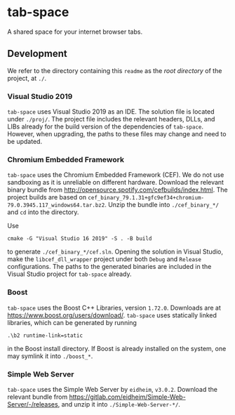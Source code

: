 # tab-space

A shared space for your internet browser tabs.

## Development

We refer to the directory containing this `readme` as the *root directory* of the project, at `./`.

### Visual Studio 2019

`tab-space` uses Visual Studio 2019 as an IDE. The solution file is located under `./proj/`. The project file includes the relevant headers, DLLs, and LIBs already for the build version of the dependencies of `tab-space`. However, when upgrading, the paths to these files may change and need to be updated.

### Chromium Embedded Framework

`tab-space` uses the Chromium Embedded Framework (CEF). We do not use sandboxing as it is unreliable on different hardware. Download the relevant binary bundle from <http://opensource.spotify.com/cefbuilds/index.html>. The project builds are based on `cef_binary_79.1.31+gfc9ef34+chromium-79.0.3945.117_windows64.tar.bz2`. Unzip the bundle into `./cef_binary_*/` and `cd` into the directory.

Use

```batch
cmake -G "Visual Studio 16 2019" -S . -B build
```

to generate `./cef_binary_*/cef.sln`. Opening the solution in Visual Studio, make the `libcef_dll_wrapper` project under both `Debug` and `Release` configurations. The paths to the generated binaries are included in the Visual Studio project for `tab-space` already.

### Boost

`tab-space` uses the Boost C++ Libraries, version `1.72.0`. Downloads are at <https://www.boost.org/users/download/>. `tab-space` uses statically linked libraries, which can be generated by running

```batch
.\b2 runtime-link=static
```

in the Boost install directory. If Boost is already installed on the system, one may symlink it into `./boost_*`.

### Simple Web Server

`tab-space` uses the Simple Web Server by `eidheim`, `v3.0.2`. Download the relevant bundle from <https://gitlab.com/eidheim/Simple-Web-Server/-/releases>, and unzip it into `./Simple-Web-Server-*/`.
